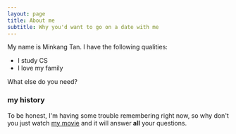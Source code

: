 ```yaml
---
layout: page
title: About me
subtitle: Why you'd want to go on a date with me
---
```


My name is Minkang Tan. I have the following qualities:

- I study CS
- I love my family

What else do you need?

### my history

To be honest, I'm having some trouble remembering right now, so why don't you just watch [my movie](http://en.wikipedia.org/wiki/The_Princess_Bride_%28film%29) and it will answer **all** your questions.

